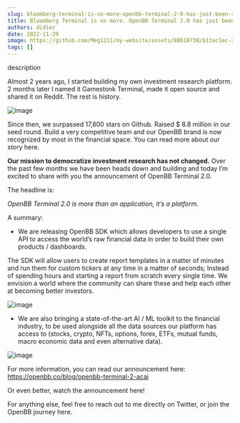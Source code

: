 ```yaml
---
slug: bloomberg-terminal-is-no-more-openbb-terminal-2-0-has-just-been-released
title: Bloomberg Terminal is no more. OpenBB Terminal 2.0 has just been released.
authors: didier
date: 2022-11-29
image: https://github.com/Meg1211/my-website/assets/88618738/b13ac1ec-2ffd-4f25-846a-ce0fff4465d3
tags: []
---
```


description

<!-- truncate -->

Almost 2 years ago, I started building my own investment research platform. 2 months later I named it Gamestonk Terminal, made it open source and shared it on Reddit. The rest is history.

![image](https://github.com/Meg1211/my-website/assets/88618738/b13ac1ec-2ffd-4f25-846a-ce0fff4465d3)

Since then, we surpassed 17,800 stars on Github. Raised $ 8.8 million in our seed round. Build a very competitive team and our OpenBB brand is now recognized by most in the financial space. You can read more about our story here.

**Our mission to democratize investment research has not changed.** Over the past few months we have been heads down and building and today I’m excited to share with you the announcement of OpenBB Terminal 2.0.

The headline is:

_OpenBB Terminal 2.0 is more than an application, it’s a platform._

A summary:

- We are releasing OpenBB SDK which allows developers to use a single API to access the world’s raw financial data in order to build their own products / dashboards.

The SDK will allow users to create report templates in a matter of minutes and run them for custom tickers at any time in a matter of seconds; Instead of spending hours and starting a report from scratch every single time. We envision a world where the community can share these and help each other at becoming better investors.

![image](https://github.com/Meg1211/my-website/assets/88618738/1223b162-6742-4cf8-a052-6f949873a0dd)

- We are also bringing a state-of-the-art AI / ML toolkit to the financial industry, to be used alongside all the data sources our platform has access to (stocks, crypto, NFTs, options, forex, ETFs, mutual funds, macro economic data and even alternative data).

![image](https://github.com/Meg1211/my-website/assets/88618738/f2994ea5-759c-4d5a-9e17-28658f093515)

For more information, you can read our announcement here: https://openbb.co/blog/openbb-terminal-2-acai

Or even better, watch the announcement here!

For anything else, feel free to reach out to me directly on Twitter, or join the OpenBB journey here.
